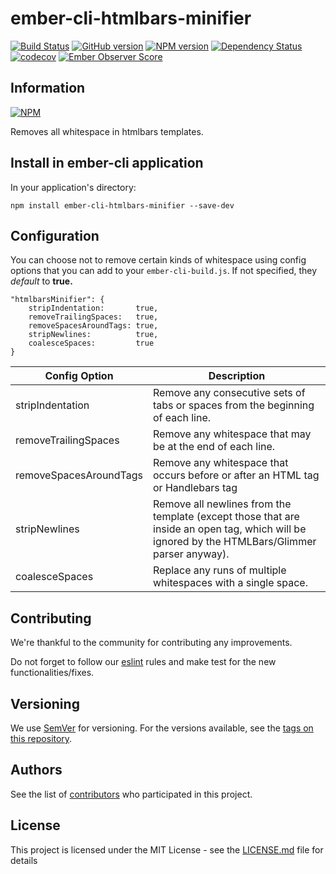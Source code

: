 # ember-cli-htmlbars-minifier

[![Build Status](https://travis-ci.org/BBVAEngineering/ember-cli-htmlbars-minifier.svg?branch=master)](https://travis-ci.org/BBVAEngineering/ember-cli-htmlbars-minifier)
[![GitHub version](https://badge.fury.io/gh/BBVAEngineering%2Fember-cli-htmlbars-minifier.svg)](https://badge.fury.io/gh/BBVAEngineering%2Fember-cli-htmlbars-minifier)
[![NPM version](https://badge.fury.io/js/ember-cli-htmlbars-minifier.svg)](https://badge.fury.io/js/ember-cli-htmlbars-minifier)
[![Dependency Status](https://david-dm.org/BBVAEngineering/ember-cli-htmlbars-minifier.svg)](https://david-dm.org/BBVAEngineering/ember-cli-htmlbars-minifier)
[![codecov](https://codecov.io/gh/BBVAEngineering/ember-cli-htmlbars-minifier/branch/master/graph/badge.svg)](https://codecov.io/gh/BBVAEngineering/ember-cli-htmlbars-minifier)
[![Ember Observer Score](https://emberobserver.com/badges/ember-cli-htmlbars-minifier.svg)](https://emberobserver.com/addons/ember-cli-htmlbars-minifier)

## Information

[![NPM](https://nodei.co/npm/ember-cli-htmlbars-minifier.png?downloads=true&downloadRank=true)](https://nodei.co/npm/ember-cli-htmlbars-minifier/)

Removes all whitespace in htmlbars templates.

## Install in ember-cli application

In your application's directory:
```
npm install ember-cli-htmlbars-minifier --save-dev
```

## Configuration

You can choose not to remove certain kinds of whitespace using config options that you can add to your `ember-cli-build.js`. If not specified, they *default* to **true.**

```
"htmlbarsMinifier": {
    stripIndentation:       true,
    removeTrailingSpaces:   true,
    removeSpacesAroundTags: true,
    stripNewlines:          true,
    coalesceSpaces:         true
}
```

Config Option | Description |
--- | --- |
|stripIndentation        | Remove any consecutive sets of tabs or spaces from the beginning of each line.
|removeTrailingSpaces    | Remove any whitespace that may be at the end of each line.
|removeSpacesAroundTags  | Remove any whitespace that occurs before or after an HTML tag or Handlebars tag
|stripNewlines           | Remove all newlines from the template (except those that are inside an open tag, which will be ignored by the HTMLBars/Glimmer parser anyway).
|coalesceSpaces          | Replace any runs of multiple whitespaces with a single space.

## Contributing

We're thankful to the community for contributing any improvements.

Do not forget to follow our [eslint](https://github.com/BBVAEngineering/javascript/tree/master/eslint-config-bbva) rules and make test for the new functionalities/fixes.

## Versioning

We use [SemVer](http://semver.org/) for versioning. For the versions available, see the [tags on this repository](https://github.com/BBVAEngineering/ember-cli-htmlbars-minifier/tags).


## Authors

See the list of [contributors](https://github.com/BBVAEngineering/ember-cli-htmlbars-minifier/graphs/contributors) who participated in this project.

## License

This project is licensed under the MIT License - see the [LICENSE.md](LICENSE.md) file for details
